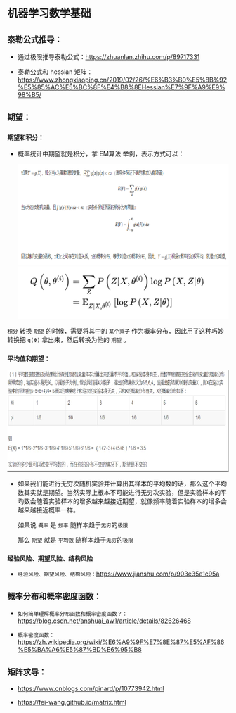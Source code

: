 # `机器学习数学基础`


## `泰勒公式推导：`


* 通过极限推导泰勒公式：https://zhuanlan.zhihu.com/p/89717331

* 泰勒公式和 hessian 矩阵：https://www.zhongxiaoping.cn/2019/02/26/%E6%B3%B0%E5%8B%92%E5%85%AC%E5%BC%8F%E4%B8%8EHessian%E7%9F%A9%E9%98%B5/


## `期望：`


### `期望和积分：`

* 概率统计中期望就是积分，拿 EM算法 举例，表示方式可以：

    <div align=center><img  height="230"  src="./static/期望的性质.jpg"/></div>


    <div align=center><img src="./static/期望和积分.jpg"/></div>


`积分` 转换 `期望` 的时候，需要将其中的 `某个乘子` 作为概率分布，因此用了这种巧妙转换把 `q(Φ)` 拿出来，然后转换为他的 `期望` 。


### `平均值和期望：`

<div align=center><img  height="230"  src="./static/平均数和期望.jpg"/></div>

* 如果我们能进行无穷次随机实验并计算出其样本的平均数的话，那么这个平均数其实就是期望。当然实际上根本不可能进行无穷次实验，但是实验样本的平均数会随着实验样本的增多越来越接近期望，就像频率随着实验样本的增多会越来越接近概率一样。

    如果说 `概率` 是 `频率` 随样本趋于`无穷`的`极限`

    那么 `期望` 就是 `平均数` 随样本趋于`无穷`的`极限`



### `经验风险、期望风险、结构风险`

* `经验风险、期望风险、结构风险：`https://www.jianshu.com/p/903e35e1c95a




## `概率分布和概率密度函数：`

* `如何简单理解概率分布函数和概率密度函数？：`https://blog.csdn.net/anshuai_aw1/article/details/82626468

* `概率密度函数：`https://zh.wikipedia.org/wiki/%E6%A9%9F%E7%8E%87%E5%AF%86%E5%BA%A6%E5%87%BD%E6%95%B8


## `矩阵求导：`

* https://www.cnblogs.com/pinard/p/10773942.html

* https://fei-wang.github.io/matrix.html

